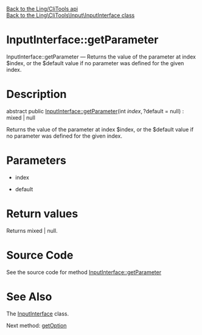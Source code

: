 [Back to the Ling/CliTools api](https://github.com/lingtalfi/CliTools/blob/master/doc/api/Ling/CliTools.md)<br>
[Back to the Ling\CliTools\Input\InputInterface class](https://github.com/lingtalfi/CliTools/blob/master/doc/api/Ling/CliTools/Input/InputInterface.md)


InputInterface::getParameter
================



InputInterface::getParameter — Returns the value of the parameter at index $index, or the $default value if no parameter was defined for the given index.




Description
================


abstract public [InputInterface::getParameter](https://github.com/lingtalfi/CliTools/blob/master/doc/api/Ling/CliTools/Input/InputInterface/getParameter.md)(int $index, ?$default = null) : mixed | null




Returns the value of the parameter at index $index, or the $default value if no parameter was defined for the given index.




Parameters
================


- index

    

- default

    


Return values
================

Returns mixed | null.








Source Code
===========
See the source code for method [InputInterface::getParameter](https://github.com/lingtalfi/CliTools/blob/master/Input/InputInterface.php#L28-L28)


See Also
================

The [InputInterface](https://github.com/lingtalfi/CliTools/blob/master/doc/api/Ling/CliTools/Input/InputInterface.md) class.

Next method: [getOption](https://github.com/lingtalfi/CliTools/blob/master/doc/api/Ling/CliTools/Input/InputInterface/getOption.md)<br>

